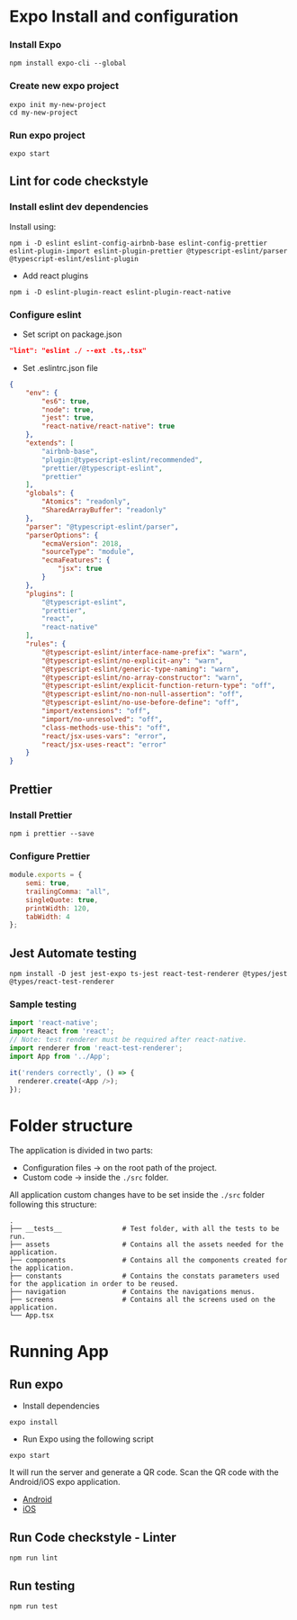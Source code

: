 # Expo Install and configuration
### Install Expo
```shell
npm install expo-cli --global
```
### Create new expo project
```shell
expo init my-new-project
cd my-new-project
```
### Run expo project
```shell
expo start
```

## Lint for code checkstyle

### Install eslint dev dependencies
Install using: 

```shell
npm i -D eslint eslint-config-airbnb-base eslint-config-prettier eslint-plugin-import eslint-plugin-prettier @typescript-eslint/parser @typescript-eslint/eslint-plugin
```
* Add react plugins
```shell
npm i -D eslint-plugin-react eslint-plugin-react-native
```

### Configure eslint
* Set script on package.json
```json
"lint": "eslint ./ --ext .ts,.tsx"
```
* Set .eslintrc.json file

```json
{
    "env": {
        "es6": true,
        "node": true,
        "jest": true,
        "react-native/react-native": true
    },
    "extends": [
        "airbnb-base",
        "plugin:@typescript-eslint/recommended",
        "prettier/@typescript-eslint",
        "prettier"
    ],
    "globals": {
        "Atomics": "readonly",
        "SharedArrayBuffer": "readonly"
    },
    "parser": "@typescript-eslint/parser",
    "parserOptions": {
        "ecmaVersion": 2018,
        "sourceType": "module",
        "ecmaFeatures": {
            "jsx": true
        }
    },
    "plugins": [
        "@typescript-eslint",
        "prettier",
        "react",
        "react-native"
    ],    
    "rules": {
        "@typescript-eslint/interface-name-prefix": "warn",
        "@typescript-eslint/no-explicit-any": "warn",
        "@typescript-eslint/generic-type-naming": "warn",
        "@typescript-eslint/no-array-constructor": "warn",
        "@typescript-eslint/explicit-function-return-type": "off",
        "@typescript-eslint/no-non-null-assertion": "off",
        "@typescript-eslint/no-use-before-define": "off",
        "import/extensions": "off",
        "import/no-unresolved": "off",
        "class-methods-use-this": "off",
        "react/jsx-uses-vars": "error",
        "react/jsx-uses-react": "error"
    }
}
```

## Prettier
### Install Prettier
```
npm i prettier --save
```
### Configure Prettier
```javascript
module.exports = {
    semi: true,
    trailingComma: "all",
    singleQuote: true,
    printWidth: 120,
    tabWidth: 4
};
```

## Jest Automate testing

```shell
npm install -D jest jest-expo ts-jest react-test-renderer @types/jest @types/react-test-renderer
```
### Sample testing
```typescript
import 'react-native';
import React from 'react';
// Note: test renderer must be required after react-native.
import renderer from 'react-test-renderer';
import App from '../App';

it('renders correctly', () => {
  renderer.create(<App />);
});
```

# Folder structure

The application is divided in two parts:
* Configuration files &rarr; on the root path of the project.
* Custom code &rarr; inside the `./src` folder.


All application custom changes have to be set inside the `./src` folder following this structure:

    .
    ├── __tests__               # Test folder, with all the tests to be run.
    ├── assets                  # Contains all the assets needed for the application. 
    ├── components              # Contains all the components created for the application.
    ├── constants               # Contains the constats parameters used for the application in order to be reused.
    ├── navigation              # Contains the navigations menus.
    ├── screens                 # Contains all the screens used on the application.
    └── App.tsx



# Running App

## Run expo
* Install dependencies
```shell
expo install
```
* Run Expo using the following script
```shell
expo start
```

It will run the server and generate a QR code. Scan the QR code with the Android/iOS expo application.
* [Android](https://play.google.com/store/apps/details?id=host.exp.exponent&hl=es)
* [iOS](https://apps.apple.com/es/app/expo-client/id982107779)

## Run Code checkstyle - Linter
```shell
npm run lint
```

## Run testing
```
npm run test
```
